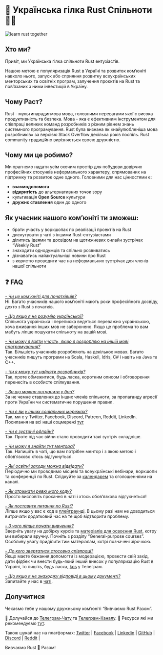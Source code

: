 # 🦀 Українська гілка Rust Спільноти 💙💛

![learn rust together](https://raw.githubusercontent.com/rust-lang-ua/learn_rust_together/b60b4f7155d7b00c58e1f8d8820f2bb23f82799e/asset/logo/Collage_2.jpg)

## Хто ми?
Привіт, ми Українська гілка спільноти Rust ентузіастів.

Нашою метою є популяризація Rust в Україні та розвиток ком’юніті навколо нього, запуск або сприяння розвитку всеукраїнських менторських та освітніх програм, залучення проєктів на Rust та пов’язаних з ними інвестицій в Україну.

## Чому Раст?
Rust - мультипарадигмова мова, головними перевагами якої є висока продуктивність та безпека. Мова - яка є ефективним інструментом для співпраці великих команд розробників з різним рівнем знань системного програмування. Rust була визнана як «найулюбленіша мова розробників» за версією Stack Overflow декілька років поспіль. Rust community традиційно вирізняється своєю дружністю.

## Чому ми це робимо?
Ми прагнемо надати усім охочим простір для побудови довірчих професійних стосунків неформального характеру, спрямованих на підтримку та розвиток одне одного.
Головними для нас цінностями є:
- **взаємодопомога**
- **відкритість** до альтернативних точок зору
- культивація **Open Source** культури
- **дружнє ставлення** один до одного

## Як учасник нашого ком’юніті ти зможеш:
- брати участь у воркшопах по реалізації проектів на Rust
- дискутувати у чаті з іншими Rust-ентузіастами
- ділитись ідеями та досвідом на щотижневих онлайн зустрічах  “Weekly Rust”
- знаходити однодумців та спільно розвиватись
- дізнаватись найактуальніші новини про Rust
- з користю проводити час на неформальних зустрічах для членів нашої спільноти

## :question: FAQ

<ins>*- Чи це ком’юніті для початківців?*</ins><br/>
Ні. Багато учасників нашого ком’юніті мають роки професійного досвіду, дехто з Rust з початків.

<ins>*- Що якщо я не розумію української?*</ins><br/>
Спільнота українська і переписка ведеться переважно українською, хоча вживання інших мов не заборонено. Якщо це проблема то вам мабуть ліпше пошукати спільноту на вашій мові.

<ins>*- Чи можу я взяти участь, якщо я розробляю на іншій мові програмування?*</ins><br/>
Так. Більшість учасників розробляють на декількох мовах. Багато учасників пишуть програми на Scala, Haskell, Idris, C# і навіть на Java та C++.

<ins>*- Чи я можу тут найняти розробників?*</ins><br/>
Так, проте обмежитися, будь ласка, коротким описом і обговорення перенесіть в особисте спілкування.

<ins>*- За що можна потрапити у бан?*</ins><br/>
За не чемне ставлення до інших членів спільноти, за пропаганду агресії проти України чи систематичне порушення правил.

<ins>*- Чи є ви у інших соціальних мережах?*</ins><br/>
Так, ми є у Twitter, Facebook, Discord, Patreon, Reddit, LinkedIn. Посилання на всі наші соцмережі [тут](https://t.me/rustlang_ua/2383)

<ins>*- Чи є зустрічі офлайн?*</ins><br/>
Так. Проте під час війни стало проводити такі зустріч складніше.

<ins>*- Чи можу я знайти тут ментора?*</ins><br/>
Так. Напишіть в чаті, що вам потрібен ментор і з якою метою і обов’язково хтось відгукнуться.

<ins>*- Які освітні заходи можна відвідати?*</ins><br/>
Періодично ми проводимо місцеві та всеукраїнські вебінари, воркшопи та конференції по Rust. Слідкуйте за [календарем](https://calendar.google.com/calendar/u/0?cid=OWpobWZuYTJmdjcyNjFxNjNzaDV1aHZhNWNAZ3JvdXAuY2FsZW5kYXIuZ29vZ2xlLmNvbQ) та оголошеннями на каналі.

<ins>*- Як отримати ревю мого коду?*</ins><br/>
Просто висловіть прохання в чаті і хтось обов’язково відгукнеться!

<ins>*- Як поставити питання по Rust?*</ins><br/>
Ліпше якщо у вас є код в [плейграунді](https://play.rust-lang.org/). В цьому разі нам не доводиться витрачати додатковий час на те щоб відтворити проблему.

<ins>*- З чого ліпше почати вивчення?*</ins><br/>
Зверніть увагу на добірку курсів та [матеріалів для освоєння Rust](https://github.com/rust-lang-ua/learn_rust_together), котру ми вибирали вручну. Почніть з розділу “General-purpose courses”. Особливу увагу приділити тим матеріалам, котрі позначені зірочкою.

<ins>*- До кого звертатися стосовно співпраці?*</ins><br/>
 Якщо маєте бажання допомогти із модерацією, провести свій захід, дати фідбек чи внести будь-який інший внесок у популяризацію Rust в Україні, то пишіть, будь ласка, [kos](https://t.me/wandalen_me) у Телеграм.

<ins>*- Що якщо я не знаходжу відповіді в цьому документі?*</ins><br/>
Запитайте у нас в [чаті](https://t.me/rustlang_ua).

## Долучитися
Чекаємо тебе у нашому дружньому ком’юніті “Вивчаємо Rust Разом”.

💬 Долучайся до [Телеграм-Чату](https://t.me/rustlang_ua) та [Телеграм-Каналу](https://t.me/rustlang_ua).
📖 Ресурси які ми рекомендуємо [тут](https://github.com/rust-lang-ua/learn_rust_together). <br/>

Також шукай нас на платформах:
[Twitter](https://twitter.com/LearnTogetherP)  |
[Facebook](https://www.facebook.com/learntogetherpro) |
[Linkedin](https://www.linkedin.com/company/ukrainian-rust-community) |
[GitHub](https://github.com/rust-lang-ua) |
[Discord](https://discord.com/invite/JVCZfTVf5A) |
[Reddit](https://www.reddit.com/r/rustlang_ua/) |
<br/>

Вивчаємо Rust 🦀 Разом!
